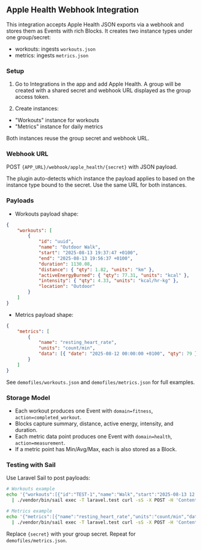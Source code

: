 ## Apple Health Webhook Integration

This integration accepts Apple Health JSON exports via a webhook and stores them as Events with rich Blocks. It creates two instance types under one group/secret:

- workouts: ingests `workouts.json`
- metrics: ingests `metrics.json`

### Setup

1. Go to Integrations in the app and add Apple Health. A group will be created with a shared secret and webhook URL displayed as the group access token.

2. Create instances:

- "Workouts" instance for workouts
- "Metrics" instance for daily metrics

Both instances reuse the group secret and webhook URL.

### Webhook URL

POST `{APP_URL}/webhook/apple_health/{secret}` with JSON payload.

The plugin auto-detects which instance the payload applies to based on the instance type bound to the secret. Use the same URL for both instances.

### Payloads

- Workouts payload shape:

```json
{
    "workouts": [
        {
            "id": "uuid",
            "name": "Outdoor Walk",
            "start": "2025-08-13 19:37:47 +0100",
            "end": "2025-08-13 19:56:37 +0100",
            "duration": 1130.08,
            "distance": { "qty": 1.82, "units": "km" },
            "activeEnergyBurned": { "qty": 77.31, "units": "kcal" },
            "intensity": { "qty": 4.33, "units": "kcal/hr·kg" },
            "location": "Outdoor"
        }
    ]
}
```

- Metrics payload shape:

```json
{
    "metrics": [
        {
            "name": "resting_heart_rate",
            "units": "count/min",
            "data": [{ "date": "2025-08-12 00:00:00 +0100", "qty": 79 }]
        }
    ]
}
```

See `demofiles/workouts.json` and `demofiles/metrics.json` for full examples.

### Storage Model

- Each workout produces one Event with `domain=fitness`, `action=completed_workout`.
- Blocks capture summary, distance, active energy, intensity, and duration.
- Each metric data point produces one Event with `domain=health`, `action=measurement`.
- If a metric point has Min/Avg/Max, each is also stored as a Block.

### Testing with Sail

Use Laravel Sail to post payloads:

```bash
# Workouts example
echo '{"workouts":[{"id":"TEST-1","name":"Walk","start":"2025-08-13 12:12:00 +0100","end":"2025-08-13 12:28:00 +0100","duration":960,"distance":{"qty":1.8,"units":"km"},"activeEnergyBurned":{"qty":59.2,"units":"kcal"},"intensity":{"qty":4.3,"units":"kcal/hr·kg"}}]}' \
  | ./vendor/bin/sail exec -T laravel.test curl -sS -X POST -H 'Content-Type: application/json' --data @- http://localhost/webhook/apple_health/{secret}

# Metrics example
echo '{"metrics":[{"name":"resting_heart_rate","units":"count/min","data":[{"date":"2025-08-12 00:00:00 +0100","qty":79}]}]}' \
  | ./vendor/bin/sail exec -T laravel.test curl -sS -X POST -H 'Content-Type: application/json' --data @- http://localhost/webhook/apple_health/{secret}
```

Replace `{secret}` with your group secret. Repeat for `demofiles/metrics.json`.
